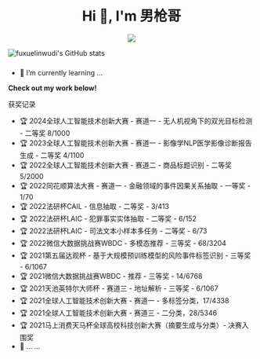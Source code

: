 <h1 align="center">Hi 👋, I'm 男枪哥</h1>

<p align="center"> 
  <img src="https://profile-counter.glitch.me/fuxuelinwudi/count.svg" />
</p>

![fuxuelinwudi's GitHub stats](https://github-readme-stats.vercel.app/api?username=fuxuelinwudi&show_icons=true&theme=aura)
<!--
<img src="https://github-readme-stats.vercel.app/api?username=fuxuelinwudi&show_icons=true&hide_border=true">
-->


###
- 🌱 I’m currently learning ...


<strong>Check out my work below!</strong>



获奖记录

- 🏆 2024全球人工智能技术创新大赛 - 赛道一 - 无人机视角下的双光目标检测 - 二等奖 8/1000
- 🏆 2023全球人工智能技术创新大赛 - 赛道一 - 影像学NLP医学影像诊断报告生成 - 二等奖 4/1100
- 🏆 2022全球人工智能技术创新大赛 - 赛道二 - 商品标题识别 - 二等奖 5/2000
- 🏆 2022同花顺算法大赛 - 赛道一 - 金融领域的事件因果关系抽取 - 一等奖 - 1/70
- 🏆 2022法研杯CAIL - 信息抽取 - 二等奖 - 3/413
- 🏆 2022法研杯LAIC - 犯罪事实实体抽取 - 二等奖 - 6/152
- 🏆 2022法研杯LAIC - 司法文本小样本多任务 - 二等奖 - 6/73
- 🏆 2022微信大数据挑战赛WBDC - 多模态推荐 - 三等奖 - 68/3204
- 🏆 2021第五届达观杯 - 基于大规模预训练模型的风险事件标签识别 - 三等奖 - 6/1067
- 🏆 2021微信大数据挑战赛WBDC - 推荐 - 三等奖 - 14/6768
- 🏆 2021天池英特尔大师杯 - 赛道三 - 地址解析 - 三等奖 - 6/1067
- 🏆 2021全球人工智能技术创新大赛 - 赛道一 - 多标签分类，17/4338
- 🏆 2021全球人工智能技术创新大赛 - 赛道三 - 二分类，28/5346
- 🏆 2021马上消费天马杯全球高校科技创新大赛（摘要生成与分类）- 决赛入围奖
- 🥉 ... ...
